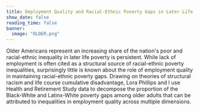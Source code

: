 ```yaml
---
title: Employment Quality and Racial-Ethnic Poverty Gaps in Later Life
show_date: false
reading_time: false
banner:
  image: "OLDER.png"
---
```


Older Americans represent an increasing share of the nation's poor and racial-ethnic inequality in later life poverty is persistent. While lack of employment is often cited as a structural source of racial-ethnic poverty inequalities, surprisingly little is known about the role of employment quality in maintaining racial-ethnic poverty gaps. Drawing on theories of structural racism and life course cumulative disadvantage, Lora Phillips and I use Health and Retirement Study data to decompose the proportion of the Black-White and Latinx-White poverty gaps among older adults that can be attributed to inequalities in employment quality across multiple dimensions.
